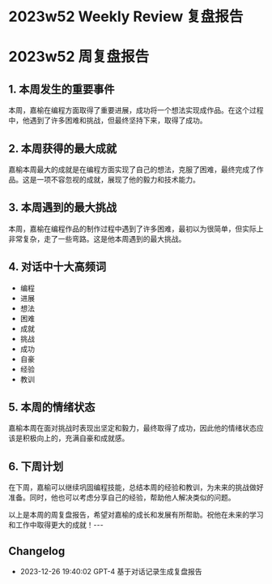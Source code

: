 # 2023w52 Weekly Review 复盘报告

# 2023w52 周复盘报告

## 1. 本周发生的重要事件

本周，嘉榆在编程方面取得了重要进展，成功将一个想法实现成作品。在这个过程中，他遇到了许多困难和挑战，但最终坚持下来，取得了成功。

## 2. 本周获得的最大成就

嘉榆本周最大的成就是在编程方面实现了自己的想法，克服了困难，最终完成了作品。这是一项不容忽视的成就，展现了他的毅力和技术能力。

## 3. 本周遇到的最大挑战

本周，嘉榆在编程作品的制作过程中遇到了许多困难，最初以为很简单，但实际上非常复杂，走了一些弯路。这是他本周遇到的最大挑战。

## 4. 对话中十大高频词

- 编程
- 进展
- 想法
- 困难
- 成就
- 挑战
- 成功
- 自豪
- 经验
- 教训

## 5. 本周的情绪状态

嘉榆本周在面对挑战时表现出坚定和毅力，最终取得了成功，因此他的情绪状态应该是积极向上的，充满自豪和成就感。

## 6. 下周计划

在下周，嘉榆可以继续巩固编程技能，总结本周的经验和教训，为未来的挑战做好准备。同时，他也可以考虑分享自己的经验，帮助他人解决类似的问题。

以上是本周的周复盘报告，希望对嘉榆的成长和发展有所帮助。祝他在未来的学习和工作中取得更大的成就！---

## Changelog

- 2023-12-26 19:40:02 GPT-4 基于对话记录生成复盘报告


